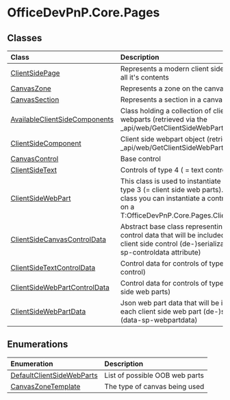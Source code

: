 # OfficeDevPnP.Core.Pages
## Classes
|**Class**|**Description**|
|:-----|:-----|
|[ClientSidePage](OfficeDevPnP.Core.Pages.ClientSidePage.md)|Represents a modern client side page with all it's contents|
|[CanvasZone](OfficeDevPnP.Core.Pages.CanvasZone.md)|Represents a zone on the canvas|
|[CanvasSection](OfficeDevPnP.Core.Pages.CanvasSection.md)|Represents a section in a canvas zone|
|[AvailableClientSideComponents](OfficeDevPnP.Core.Pages.AvailableClientSideComponents.md)|Class holding a collection of client side webparts (retrieved via the _api/web/GetClientSideWebParts REST call)|
|[ClientSideComponent](OfficeDevPnP.Core.Pages.ClientSideComponent.md)|Client side webpart object (retrieved via the _api/web/GetClientSideWebParts REST call)|
|[CanvasControl](OfficeDevPnP.Core.Pages.CanvasControl.md)|Base control|
|[ClientSideText](OfficeDevPnP.Core.Pages.ClientSideText.md)|Controls of type 4 ( = text control)|
|[ClientSideWebPart](OfficeDevPnP.Core.Pages.ClientSideWebPart.md)| This class is used to instantiate controls of type 3 (= client side web parts). Using this class you can instantiate a control and add it on a T:OfficeDevPnP.Core.Pages.ClientSidePage. |
|[ClientSideCanvasControlData](OfficeDevPnP.Core.Pages.ClientSideCanvasControlData.md)|Abstract base class representing the json control data that will be included in each client side control (de-)serialization (data-sp-controldata attribute)|
|[ClientSideTextControlData](OfficeDevPnP.Core.Pages.ClientSideTextControlData.md)|Control data for controls of type 4 (= text control)|
|[ClientSideWebPartControlData](OfficeDevPnP.Core.Pages.ClientSideWebPartControlData.md)|Control data for controls of type 3 (= client side web parts)|
|[ClientSideWebPartData](OfficeDevPnP.Core.Pages.ClientSideWebPartData.md)|Json web part data that will be included in each client side web part (de-)serialization (data-sp-webpartdata)|
## Enumerations
|**Enumeration**|**Description**|
|:-----|:-----|
|[DefaultClientSideWebParts](OfficeDevPnP.Core.Pages.DefaultClientSideWebParts.md)|List of possible OOB web parts|
|[CanvasZoneTemplate](OfficeDevPnP.Core.Pages.CanvasZoneTemplate.md)|The type of canvas being used|

